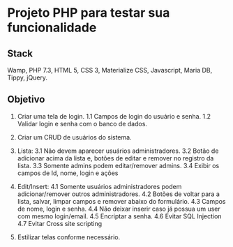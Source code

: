 # Projeto PHP para testar sua funcionalidade

## Stack
Wamp, PHP 7.3, HTML 5, CSS 3, Materialize CSS, Javascript, Maria DB, Tippy, jQuery.

## Objetivo
1. Criar uma tela de login.
    1.1 Campos de login do usuário e senha.
    1.2 Validar login e senha com o banco de dados.
2. Criar um CRUD de usuários do sistema.
3. Lista: 
    3.1 Não devem aparecer usuários administradores.
    3.2 Botão de adicionar acima da lista e, botões de editar e remover no registro da lista.
    3.3 Somente admins podem editar/remover admins.
    3.4 Exibir os campos de Id, nome, login e ações
4. Edit/Insert:
    4.1 Somente usuários administradores podem adicionar/remover outros administradores.
    4.2 Botões de voltar para a lista, salvar, limpar campos e remover abaixo do formulário.
    4.3 Campos de nome, login e senha.
    4.4 Não deixar inserir caso já possua um user com mesmo login/email.
    4.5 Encriptar a senha.
    4.6 Evitar SQL Injection
    4.7 Evitar Cross site scripting

5. Estilizar telas conforme necessário.